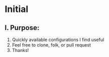 # Initial

I. Purpose:
---
  
  1. Quickly available configurations I find useful
  2. Feel free to clone, folk, or pull request
  3. Thanks!
